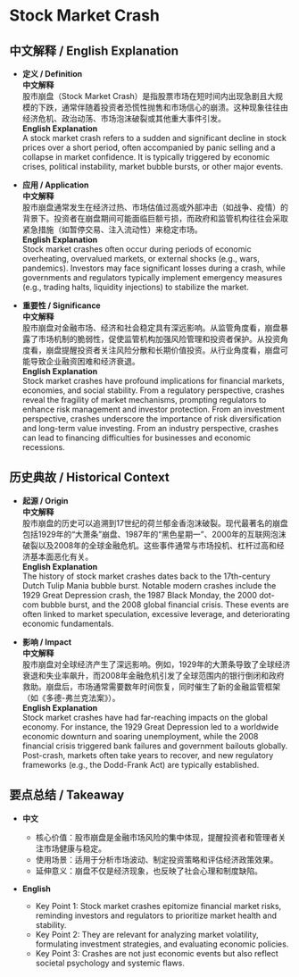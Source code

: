 # Stock Market Crash

## 中文解释 / English Explanation

* **定义 / Definition**  
  **中文解释**  
  股市崩盘（Stock Market Crash）是指股票市场在短时间内出现急剧且大规模的下跌，通常伴随着投资者恐慌性抛售和市场信心的崩溃。这种现象往往由经济危机、政治动荡、市场泡沫破裂或其他重大事件引发。  
  **English Explanation**  
  A stock market crash refers to a sudden and significant decline in stock prices over a short period, often accompanied by panic selling and a collapse in market confidence. It is typically triggered by economic crises, political instability, market bubble bursts, or other major events.

* **应用 / Application**  
  **中文解释**  
  股市崩盘通常发生在经济过热、市场估值过高或外部冲击（如战争、疫情）的背景下。投资者在崩盘期间可能面临巨额亏损，而政府和监管机构往往会采取紧急措施（如暂停交易、注入流动性）来稳定市场。  
  **English Explanation**  
  Stock market crashes often occur during periods of economic overheating, overvalued markets, or external shocks (e.g., wars, pandemics). Investors may face significant losses during a crash, while governments and regulators typically implement emergency measures (e.g., trading halts, liquidity injections) to stabilize the market.

* **重要性 / Significance**  
  **中文解释**  
  股市崩盘对金融市场、经济和社会稳定具有深远影响。从监管角度看，崩盘暴露了市场机制的脆弱性，促使监管机构加强风险管理和投资者保护。从投资角度看，崩盘提醒投资者关注风险分散和长期价值投资。从行业角度看，崩盘可能导致企业融资困难和经济衰退。  
  **English Explanation**  
  Stock market crashes have profound implications for financial markets, economies, and social stability. From a regulatory perspective, crashes reveal the fragility of market mechanisms, prompting regulators to enhance risk management and investor protection. From an investment perspective, crashes underscore the importance of risk diversification and long-term value investing. From an industry perspective, crashes can lead to financing difficulties for businesses and economic recessions.

## 历史典故 / Historical Context

* **起源 / Origin**  
  **中文解释**  
  股市崩盘的历史可以追溯到17世纪的荷兰郁金香泡沫破裂。现代最著名的崩盘包括1929年的“大萧条”崩盘、1987年的“黑色星期一”、2000年的互联网泡沫破裂以及2008年的全球金融危机。这些事件通常与市场投机、杠杆过高和经济基本面恶化有关。  
  **English Explanation**  
  The history of stock market crashes dates back to the 17th-century Dutch Tulip Mania bubble burst. Notable modern crashes include the 1929 Great Depression crash, the 1987 Black Monday, the 2000 dot-com bubble burst, and the 2008 global financial crisis. These events are often linked to market speculation, excessive leverage, and deteriorating economic fundamentals.

* **影响 / Impact**  
  **中文解释**  
  股市崩盘对全球经济产生了深远影响。例如，1929年的大萧条导致了全球经济衰退和失业率飙升，而2008年金融危机引发了全球范围内的银行倒闭和政府救助。崩盘后，市场通常需要数年时间恢复，同时催生了新的金融监管框架（如《多德-弗兰克法案》）。  
  **English Explanation**  
  Stock market crashes have had far-reaching impacts on the global economy. For instance, the 1929 Great Depression led to a worldwide economic downturn and soaring unemployment, while the 2008 financial crisis triggered bank failures and government bailouts globally. Post-crash, markets often take years to recover, and new regulatory frameworks (e.g., the Dodd-Frank Act) are typically established.

## 要点总结 / Takeaway

* **中文**  
  - 核心价值：股市崩盘是金融市场风险的集中体现，提醒投资者和管理者关注市场健康与稳定。  
  - 使用场景：适用于分析市场波动、制定投资策略和评估经济政策效果。  
  - 延伸意义：崩盘不仅是经济现象，也反映了社会心理和制度缺陷。  

* **English**  
  - Key Point 1: Stock market crashes epitomize financial market risks, reminding investors and regulators to prioritize market health and stability.  
  - Key Point 2: They are relevant for analyzing market volatility, formulating investment strategies, and evaluating economic policies.  
  - Key Point 3: Crashes are not just economic events but also reflect societal psychology and systemic flaws.